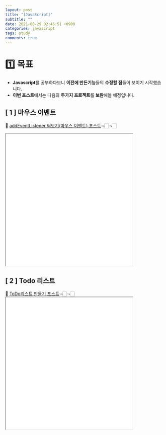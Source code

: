 ```yaml
---
layout: post
title: "[JavaScript]"
subtitle: ""
date: 2021-08-29 02:45:51 +0900
categories: javascript
tags: study
comments: true
---
```


<h1>1️⃣ 목표</h1>
<kline></kline>

- <b class="orange">Javascript</b>를 공부하다보니 **이전에 만든기능**들의 <b class="purple">수정할 점</b>들이 보이기 시작했습니다.
- **이번 포스트**에서는 다음의 <b class="purple">두가지 프로젝트</b>를 **보완**해볼 예정입니다.

<style>
  	iframe {
  		display: block;
  		width:80%;
  		height:420px;
  	}
</style>

<kline></kline>

<h2>&#91; 1 &#93; 마우스 이벤트</h2>

🍄 <a href="https://kirkim.github.io/javascript/2021/08/11/mouse_func.html" target="blank">addEventListener 써보기(마우스 이벤트) 포스트</a>👈🏻👈🏻<br>

<iframe src="/assets/js_study/mouseEvent/mouseEvent.html" scrolling="no"></iframe>

<kline></kline>

<h2>&#91; 2 &#93; Todo 리스트</h2>
🍄 <a href="https://kirkim.github.io/javascript/2021/08/16/todo_list.html" target="blank">ToDo리스트 만들기 포스트</a>👈🏻👈🏻<br>
<iframe src="/assets/js_study/todolist/todolist.html" scrolling="no"></iframe>
